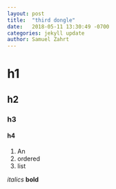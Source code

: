 ```yaml
---
layout: post
title:  "third dongle"
date:   2018-05-11 13:30:49 -0700
categories: jekyll update
author: Samuel Zahrt
---
```


# h1

## h2

### h3

#### h4

1. An
2. ordered
3. list

_italics_
**bold**
